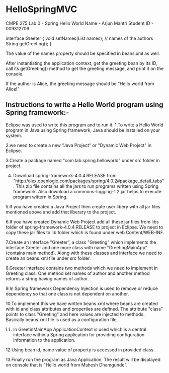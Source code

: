 # HelloSpringMVC
CMPE 275 
Lab 0 - Spring Hello World
Name - Arjun Mantri
Student ID - 009312706

interface Greeter {
	void setNames(List<String> names); // names of the authors
	String getGreeting();
  }

The value of the names property should be specified in beans.xml as well. 

After instantiating the application context, get the greeting bean by its ID, call its getGreeting() method to get the greeting message, and print it on the console.

If the author is Alice, the greeting message should be “Hello world from Alice!” 

Instructions to write a Hello World program using Spring framework:-
--------------------------------------------------------------------
Eclipse was used to write this program and to run it.
1.To write a Hello World program in Java using Spring framework, Java should be installed on your system.

2.we need to create a new "Java Project" or "Dynamic Web Project" in Eclipse.

3.Create a package named "com.lab.spring.helloworld" under src folder in project.

4. Download spring-framework-4.0.4.RELEASE from "http://olex.openlogic.com/packages/spring/4.0.2#package_detail_tabs".
This zip file contains all the jars to run programs written using Spring framework. Also download a commons-logging-1.2.jar
helps to execute program wittern in Spring.

5.If you have created a Java Project then create user libery with all jar files mentioned above and add that liberary
to the project.

6.If you have created Dynamic Web Project add all these jar files from libs folder of spring-framework-4.0.4.RELEASE
to project in Eclipse.
We need to copy these jar files to lib folder which is found under web Content/WEB-INF.

7.Create an Interface "Greeter", a class "Greeting" which implements the interface Greeter and one more class with name 
"GreetingMainApp"(contains main method). Along with these classes and interface we need to create an beans.xml file under
src folder.

8.Greeter interface contains two methods which we need to implement in Greeting class. One method set names of author and
another method returns a string having names of author.

9.In Spring framework Dependency Injection is used to remove or reduce dependency so that one class is not dependent on another.

10.To implement this we have written beans.xml where beans are created with id and class attributes and properties are defined.
The attribute "class" points to class "Greeting" and here values are injected to methods. Basically beans.xml file is used as a
configuration file.

11. In GreetinMainApp ApplicationContext is used which is a central interface within a Spring application for providing 
configuration information to the application.

12.Using bean id, name value of property is accessed in provided class.

13.Finally run the program as Java Application. The result will be displayed on console that is 
"Hello world from Mahesh Dhamgunde".
